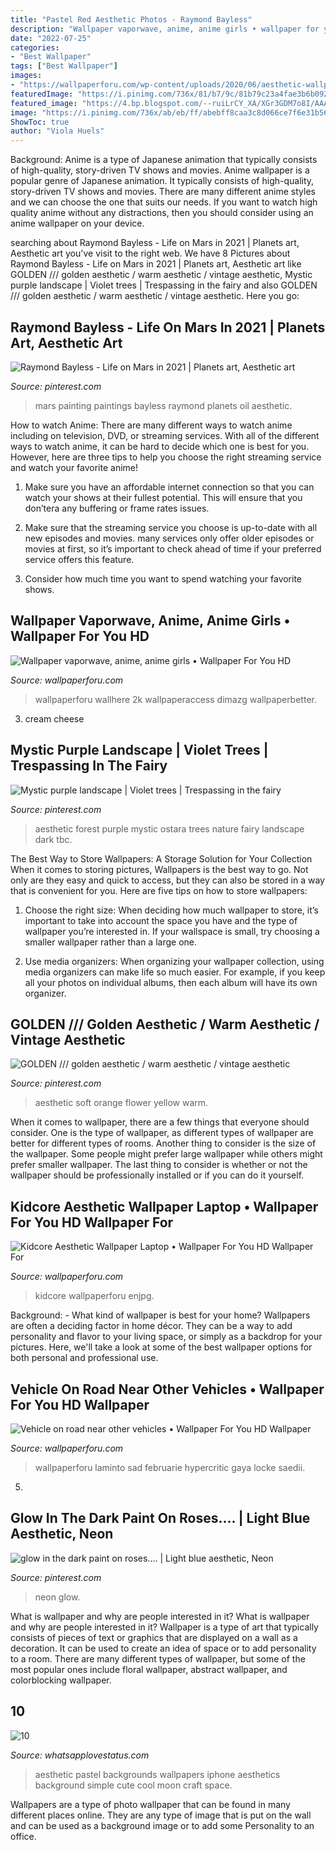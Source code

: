 ```yaml
---
title: "Pastel Red Aesthetic Photos - Raymond Bayless"
description: "Wallpaper vaporwave, anime, anime girls • wallpaper for you hd"
date: "2022-07-25"
categories:
- "Best Wallpaper"
tags: ["Best Wallpaper"]
images:
- "https://wallpaperforu.com/wp-content/uploads/2020/06/aesthetic-wallpaper-200606152908281024x600.jpg"
featuredImage: "https://i.pinimg.com/736x/81/b7/9c/81b79c23a4fae3b6b092d5562a47edbe.jpg"
featured_image: "https://4.bp.blogspot.com/--ruiLrCY_XA/XGr3GDM7o8I/AAAAAAAAPL0/KvqqSREF8go8SLAayrCDqcF1KDW9l-ANgCLcBGAs/s1600/wallpaper-backgrounds-aesthetic-pastel.jpg"
image: "https://i.pinimg.com/736x/ab/eb/ff/abebff8caa3c8d066ce7f6e31b567df5.jpg"
ShowToc: true
author: "Viola Huels"
---
```



Background: Anime is a type of Japanese animation that typically consists of high-quality, story-driven TV shows and movies.
Anime wallpaper is a popular genre of Japanese animation. It typically consists of high-quality, story-driven TV shows and movies. There are many different anime styles and we can choose the one that suits our needs. If you want to watch high quality anime without any distractions, then you should consider using an anime wallpaper on your device.

	

		
searching about Raymond Bayless - Life on Mars in 2021 | Planets art, Aesthetic art you've visit to the right web. We have 8 Pictures about Raymond Bayless - Life on Mars in 2021 | Planets art, Aesthetic art like GOLDEN /// golden aesthetic / warm aesthetic / vintage aesthetic, Mystic purple landscape | Violet trees | Trespassing in the fairy and also GOLDEN /// golden aesthetic / warm aesthetic / vintage aesthetic. Here you go:
		
    
## Raymond Bayless - Life On Mars In 2021 | Planets Art, Aesthetic Art

<img loading=lazy src="https://i.pinimg.com/736x/ab/eb/ff/abebff8caa3c8d066ce7f6e31b567df5.jpg" onerror="this.onerror=null;this.src='https://tse4.mm.bing.net/th?id=OIP.XEmbobuS5EKMcKP-O39x5gHaJ8&amp;pid=15.1';" alt="Raymond Bayless - Life on Mars in 2021 | Planets art, Aesthetic art">

_Source: pinterest.com_

>mars painting paintings bayless raymond planets oil aesthetic. 

	

How to watch Anime: There are many different ways to watch anime including on television, DVD, or streaming services.
With all of the different ways to watch anime, it can be hard to decide which one is best for you. However, here are three tips to help you choose the right streaming service and watch your favorite anime!
1. Make sure you have an affordable internet connection so that you can watch your shows at their fullest potential. This will ensure that you don’tera any buffering or frame rates issues.

2. Make sure that the streaming service you choose is up-to-date with all new episodes and movies. many services only offer older episodes or movies at first, so it’s important to check ahead of time if your preferred service offers this feature.

3. Consider how much time you want to spend watching your favorite shows.

    
## Wallpaper Vaporwave, Anime, Anime Girls • Wallpaper For You HD

<img loading=lazy src="https://wallpaperforu.com/wp-content/uploads/2020/05/vaporwave-wallpaper-20052414185172048x1152.jpg" onerror="this.onerror=null;this.src='https://tse4.mm.bing.net/th?id=OIP.sprhNbofHJUvJlB2QRo5iwHaEK&amp;pid=15.1';" alt="Wallpaper vaporwave, anime, anime girls • Wallpaper For You HD">

_Source: wallpaperforu.com_

>wallpaperforu wallhere 2k wallpaperaccess dimazg wallpaperbetter. 

	

3. cream cheese 

    
## Mystic Purple Landscape | Violet Trees | Trespassing In The Fairy

<img loading=lazy src="https://i.pinimg.com/736x/c5/c9/d4/c5c9d44f0674ebfe693d8b7ed11cd08a.jpg" onerror="this.onerror=null;this.src='https://tse3.mm.bing.net/th?id=OIP.WiVccrOINQPJ1Q4-lLk12QHaJ6&amp;pid=15.1';" alt="Mystic purple landscape | Violet trees | Trespassing in the fairy">

_Source: pinterest.com_

>aesthetic forest purple mystic ostara trees nature fairy landscape dark tbc. 

	

The Best Way to Store Wallpapers: A Storage Solution for Your Collection
When it comes to storing pictures, Wallpapers is the best way to go. Not only are they easy and quick to access, but they can also be stored in a way that is convenient for you. Here are five tips on how to store wallpapers:
1) Choose the right size: When deciding how much wallpaper to store, it’s important to take into account the space you have and the type of wallpaper you’re interested in. If your wallspace is small, try choosing a smaller wallpaper rather than a large one.

2) Use media organizers: When organizing your wallpaper collection, using media organizers can make life so much easier. For example, if you keep all your photos on individual albums, then each album will have its own organizer.

    
## GOLDEN /// Golden Aesthetic / Warm Aesthetic / Vintage Aesthetic

<img loading=lazy src="https://i.pinimg.com/736x/81/b7/9c/81b79c23a4fae3b6b092d5562a47edbe.jpg" onerror="this.onerror=null;this.src='https://tse3.mm.bing.net/th?id=OIP.huxLc04FmKBtCTEggqmoFgHaNK&amp;pid=15.1';" alt="GOLDEN /// golden aesthetic / warm aesthetic / vintage aesthetic">

_Source: pinterest.com_

>aesthetic soft orange flower yellow warm. 

	

When it comes to wallpaper, there are a few things that everyone should consider. One is the type of wallpaper, as different types of wallpaper are better for different types of rooms. Another thing to consider is the size of the wallpaper. Some people might prefer large wallpaper while others might prefer smaller wallpaper. The last thing to consider is whether or not the wallpaper should be professionally installed or if you can do it yourself.

    
## Kidcore Aesthetic Wallpaper Laptop • Wallpaper For You HD Wallpaper For

<img loading=lazy src="https://wallpaperforu.com/wp-content/uploads/2021/08/Kidcore-Aesthetic-Wallpapers181080x1920.jpg" onerror="this.onerror=null;this.src='https://tse3.mm.bing.net/th?id=OIP.et-bFu12AJBccrAcvpC6-gHaNK&amp;pid=15.1';" alt="Kidcore Aesthetic Wallpaper Laptop • Wallpaper For You HD Wallpaper For">

_Source: wallpaperforu.com_

>kidcore wallpaperforu enjpg. 

	

Background: - What kind of wallpaper is best for your home?
Wallpapers are often a deciding factor in home décor. They can be a way to add personality and flavor to your living space, or simply as a backdrop for your pictures. Here, we'll take a look at some of the best wallpaper options for both personal and professional use.

    
## Vehicle On Road Near Other Vehicles • Wallpaper For You HD Wallpaper

<img loading=lazy src="https://wallpaperforu.com/wp-content/uploads/2020/06/aesthetic-wallpaper-200606152908281024x600.jpg" onerror="this.onerror=null;this.src='https://tse3.mm.bing.net/th?id=OIP.niO2RC7pYC5PBJGVyvWKkQHaEV&amp;pid=15.1';" alt="Vehicle on road near other vehicles • Wallpaper For You HD Wallpaper">

_Source: wallpaperforu.com_

>wallpaperforu laminto sad februarie hypercritic gaya locke saedii. 

	

5.

    
## Glow In The Dark Paint On Roses.... | Light Blue Aesthetic, Neon

<img loading=lazy src="https://i.pinimg.com/736x/34/c4/c1/34c4c114849ef0861f26aa8784e5ed24--campi-cyan.jpg" onerror="this.onerror=null;this.src='https://tse4.mm.bing.net/th?id=OIP.NE4iKbI7ALFyJpsRdKpT6wHaJ4&amp;pid=15.1';" alt="glow in the dark paint on roses.... | Light blue aesthetic, Neon">

_Source: pinterest.com_

>neon glow. 

	

What is wallpaper and why are people interested in it?
What is wallpaper and why are people interested in it?
Wallpaper is a type of art that typically consists of pieces of text or graphics that are displayed on a wall as a decoration. It can be used to create an idea of space or to add personality to a room. There are many different types of wallpaper, but some of the most popular ones include floral wallpaper, abstract wallpaper, and colorblocking wallpaper.

    
## 10

<img loading=lazy src="https://4.bp.blogspot.com/--ruiLrCY_XA/XGr3GDM7o8I/AAAAAAAAPL0/KvqqSREF8go8SLAayrCDqcF1KDW9l-ANgCLcBGAs/s1600/wallpaper-backgrounds-aesthetic-pastel.jpg" onerror="this.onerror=null;this.src='https://tse3.mm.bing.net/th?id=OIP.XDa6GeR2RKIl0a1hf0xrywAAAA&amp;pid=15.1';" alt="10">

_Source: whatsapplovestatus.com_

>aesthetic pastel backgrounds wallpapers iphone aesthetics background simple cute cool moon craft space. 

	



Wallpapers are a type of photo wallpaper that can be found in many different places online. They are any type of image that is put on the wall and can be used as a background image or to add some Personality to an office.

